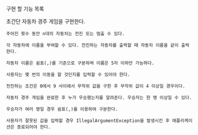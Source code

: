 구현 할 기능 목록

초간단 자동차 경주 게임을 구현한다.

    주어진 횟수 동안 n대의 자동차는 전진 또는 멈출 수 있다.

    각 자동차에 이름을 부여할 수 있다. 전진하는 자동차를 출력할 때 자동차 이름을 같이 출력한다.

    자동차 이름은 쉼표(,)를 기준으로 구분하며 이름은 5자 이하만 가능하다.

    사용자는 몇 번의 이동을 할 것인지를 입력할 수 있어야 한다.

    전진하는 조건은 0에서 9 사이에서 무작위 값을 구한 후 무작위 값이 4 이상일 경우이다.

    자동차 경주 게임을 완료한 후 누가 우승했는지를 알려준다. 우승자는 한 명 이상일 수 있다.

    우승자가 여러 명일 경우 쉼표(,)를 이용하여 구분한다.

    사용자가 잘못된 값을 입력할 경우 IllegalArgumentException을 발생시킨 후 애플리케이션은 종료되어야 한다.